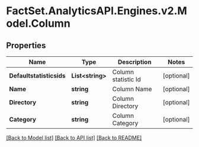 # FactSet.AnalyticsAPI.Engines.v2.Model.Column
## Properties

Name | Type | Description | Notes
------------ | ------------- | ------------- | -------------
**Defaultstatisticsids** | **List&lt;string&gt;** | Column statistic Id | [optional] 
**Name** | **string** | Column Name | [optional] 
**Directory** | **string** | Column Directory | [optional] 
**Category** | **string** | Column Category | [optional] 

[[Back to Model list]](../README.md#documentation-for-models) [[Back to API list]](../README.md#documentation-for-api-endpoints) [[Back to README]](../README.md)

